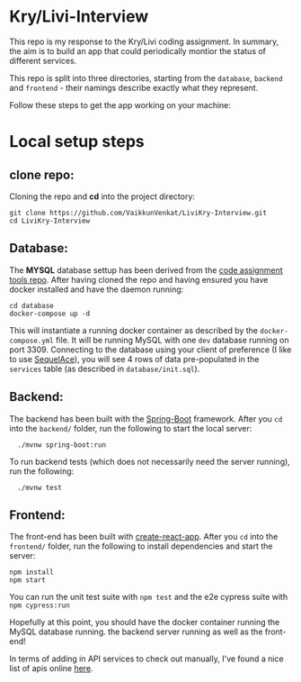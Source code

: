 # Kry/Livi-Interview
This repo is my response to the Kry/Livi coding assignment. In summary, the aim is to build an app that could periodically montior the status of different services.

This repo is split into three directories, starting from the `database`, `backend` and `frontend` - their namings describe exactly what they represent.

Follow these steps to get the app working on your machine:

# Local setup steps

## clone repo:

Cloning the repo and __cd__ into the project directory:

```teriminal
git clone https://github.com/VaikkunVenkat/LiviKry-Interview.git
cd LiviKry-Interview
```

## Database:

The __MYSQL__ database settup has been derived from the [code assignment tools repo](https://github.com/webbhalsa/code-assignment-tools). After having cloned the repo and having ensured you have docker installed and have the daemon running:

```terminal
cd database
docker-compose up -d
```

This will instantiate a running docker container as described by the `docker-compose.yml` file. It will be running MySQL with one `dev` database running on port 3309. Connecting to the database using your client of preference (I like to use [SequelAce](https://apps.apple.com/us/app/sequel-ace/id1518036000?mt=12)), you will see 4 rows of data pre-populated in the `services` table (as described in `database/init.sql`).


## Backend:

The backend has been built with the [Spring-Boot](https://spring.io/projects/spring-boot) framework. After you `cd` into the `backend/` folder, run the following to start the local server:

```terminal
  ./mvnw spring-boot:run
```

To run backend tests (which does not necessarily need the server running), run the following: 

```terminal
  ./mvnw test
```

## Frontend:

The front-end has been built with [create-react-app](https://reactjs.org/docs/create-a-new-react-app.html). After you `cd` into the `frontend/` folder, run the following to install dependencies and start the server:

```terminal
npm install
npm start
```

You can run the unit test suite with `npm test` and the e2e cypress suite with `npm cypress:run`

Hopefully at this point, you should have the docker container running the MySQL database running. the backend server running as well as the front-end!

In terms of adding in API services to check out manually, I've found a nice list of apis online [here](https://mixedanalytics.com/blog/list-actually-free-open-no-auth-needed-apis/).

